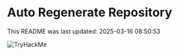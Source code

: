 # Auto Regenerate Repository

This README was last updated: 2025-03-16 08:50:53

 ![TryHackMe](https://tryhackme.com/badge/533634)
